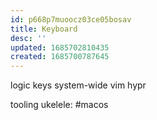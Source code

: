 ```yaml
---
id: p668p7muoocz03ce05bosav
title: Keyboard
desc: ''
updated: 1685702810435
created: 1685700787645
---
```


logic keys
system-wide vim
hypr

tooling
  ukelele: #macos
